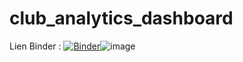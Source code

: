 # club_analytics_dashboard

Lien Binder :
[![Binder](https://mybinder.org/badge_logo.svg)](https://mybinder.org/v2/gh/WarTazz/club_analytics_dashboard/HEAD?labpath=Dashboard.ipynb)![image](https://github.com/WarTazz/club_analytics_dashboard/assets/168011831/d8b92bb5-983f-4b68-9b53-7a52faf1f12d)
